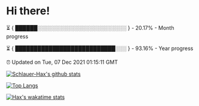 # Hi there!

⏳ { ██████░░░░░░░░░░░░░░░░░░░░░░░░ } - 20.17% - Month progress

⏳ { ███████████████████████████░░░ } - 93.16% - Year progress

⏰ Updated on Tue, 07 Dec 2021 01:15:11 GMT


[![Schlauer-Hax's github stats](https://github-readme-stats.vercel.app/api?username=Schlauer-Hax&show_icons=true&theme=dark&count_private=true)](https://github.com/Schlauer-Hax)


[![Top Langs](https://github-readme-stats.vercel.app/api/top-langs/?username=Schlauer-Hax&layout=compact&theme=dark)](https://github.com/Schlauer-Hax?tab=repositories)


[![Hax's wakatime stats](https://github-readme-stats.vercel.app/api/wakatime?username=Hax&theme=dark)](https://wakatime.com/@Hax)


